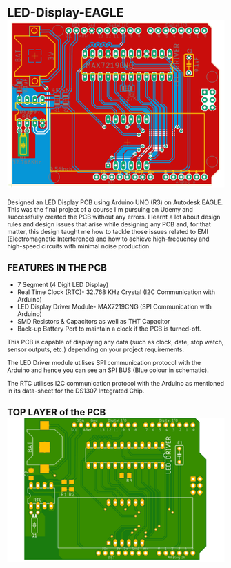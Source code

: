 # LED-Display-EAGLE ![alt text](https://github.com/gk147-pcb/LED-Display-EAGLE/blob/main/Board_Layout.png/?raw=true)
Designed an LED Display PCB using Arduino UNO (R3) on Autodesk EAGLE. This was the final project of a course I'm pursuing on Udemy and successfully created the PCB without any errors.  I learnt a lot about design rules and design issues that arise while designing any PCB and, for that matter, this design taught me how to tackle those issues related to EMI (Electromagnetic Interference) and how to achieve high-frequency and high-speed circuits with minimal noise production.

## FEATURES IN THE PCB

- 7 Segment (4 Digit LED Display)
- Real Time Clock (RTC)- 32.768 KHz Crystal (I2C Communication with Arduino)
- LED Display Driver Module- MAX7219CNG (SPI Communication with Arduino)
- SMD Resistors & Capacitors as well as THT Capacitor
- Back-up Battery Port to maintain a clock if the PCB is turned-off.

This PCB is capable of displaying any data (such as clock, date, stop watch, sensor outputs, etc.) depending on your project requirements.

The LED Driver module utilises SPI communication protocol with the Arduino and hence you can see an SPI BUS (Blue colour in schematic).

The RTC utilises I2C communication protocol with the Arduino as mentioned in its data-sheet for the DS1307 Integrated Chip.

## TOP LAYER of the PCB ![alt text](https://github.com/gk147-pcb/LED-Display-EAGLE/blob/main/LED_DISPLAY_SHIELD_top.png/?raw=true)
